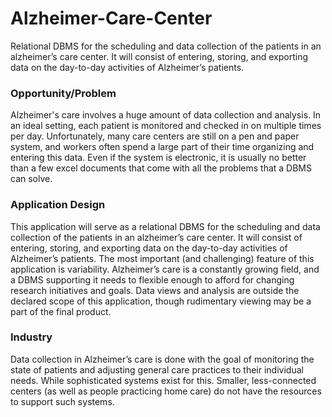 # Alzheimer-Care-Center

Relational DBMS for the scheduling and data collection of the patients in an alzheimer’s care center. It will consist of entering, storing, and exporting data on the day-to-day activities of Alzheimer’s patients. 

### Opportunity/Problem </br>
Alzheimer's care involves a huge amount of data collection and analysis. In an ideal setting, each patient is monitored and checked in on multiple times per day. Unfortunately, many care centers are still on a pen and paper system, and workers often spend a large part of their time organizing and entering this data. Even if the system is electronic, it is usually no better than a few excel documents that come with all the problems that a DBMS can solve.

### Application Design </br>
This application will serve as a relational DBMS for the scheduling and data collection of the patients in an alzheimer’s care center. It will consist of entering, storing, and exporting data on the day-to-day activities of Alzheimer’s patients. The most important (and challenging) feature of this application is variability. Alzheimer’s care is a constantly growing field, and a DBMS supporting it needs to flexible enough to afford for changing research initiatives and goals. Data views and analysis are outside the declared scope of this application, though rudimentary viewing may be a part of the final product.

### Industry </br>
Data collection in Alzheimer’s care is done with the goal of monitoring the state of patients and adjusting general care practices to their individual needs. While sophisticated systems exist for this. Smaller, less-connected centers (as well as people practicing home care) do not have the resources to support such systems.
